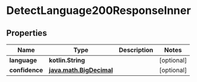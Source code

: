 
# DetectLanguage200ResponseInner

## Properties
| Name | Type | Description | Notes |
| ------------ | ------------- | ------------- | ------------- |
| **language** | **kotlin.String** |  |  [optional] |
| **confidence** | [**java.math.BigDecimal**](java.math.BigDecimal.md) |  |  [optional] |



